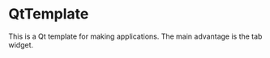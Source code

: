 # QtTemplate

This is a Qt template for making applications. The main advantage is the tab widget. 
